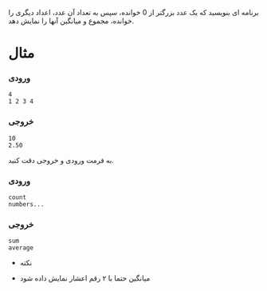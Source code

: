 برنامه ای بنویسید که یک عدد بزرگتر از 0 خوانده، سپس به تعداد آن عدد، اعداد دیگری را خوانده، مجموع و میانگین آنها را نمایش دهد.

# مثال

### ورودی

```
4
1 2 3 4 
```

### خروجی

```
10
2.50
```

به فرمت ورودی و خروجی دقت کنید.

### ورودی

```
count 
numbers...
```

### خروجی

```
sum
average
```

* نکته 
- میانگین حتما با ۲ رقم اعشار نمایش داده شود